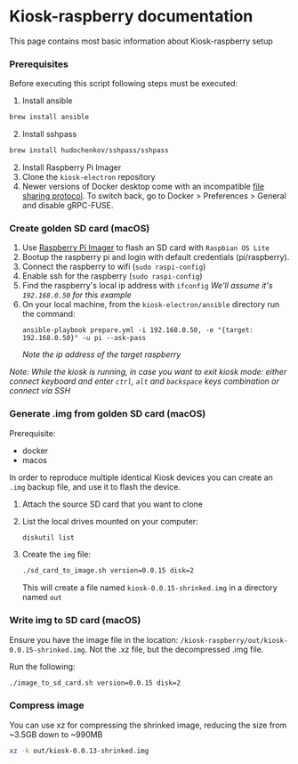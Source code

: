 # Kiosk-raspberry documentation

This page contains most basic information about Kiosk-raspberry setup

### Prerequisites

Before executing this script following steps must be executed:

1. Install ansible

```bash
brew install ansible
```

2. Install sshpass

```bash
brew install hudochenkov/sshpass/sshpass
```

2. Install Raspberry Pi Imager
3. Clone the `kiosk-electron` repository
4. Newer versions of Docker desktop come with an incompatible [file sharing protocol](https://docs.docker.com/docker-for-mac/release-notes/#docker-desktop-community-2400). To switch back, go to Docker > Preferences > General and disable gRPC-FUSE. 

### Create golden SD card (macOS)

1. Use [Raspberry Pi Imager](https://www.raspberrypi.org/downloads/) to flash an SD card with `Raspbian OS Lite`
2. Bootup the raspberry pi and login with default credentials (pi/raspberry).
3. Connect the raspberry to wifi (`sudo raspi-config`)
4. Enable ssh for the raspberry (`sudo raspi-config`)
5. Find the raspberry's local ip address with `ifconfig`
   _We'll assume it's `192.168.0.50` for this example_
6. On your local machine, from the `kiosk-electron/ansible` directory run the command:
   ```
   ansible-playbook prepare.yml -i 192.168.0.50, -e "{target: 192.168.0.50}" -u pi --ask-pass
   ```
   _Note the ip address of the target raspberry_

*Note: While the kiosk is running, in case you want to exit kiosk mode: either connect keyboard and enter `ctrl`, `alt` and `backspace` keys combination or connect via SSH*

### Generate .img from golden SD card (macOS)

Prerequisite:

- docker
- macos

In order to reproduce multiple identical Kiosk devices you can create an `.img` backup file, and use it to flash the device.

1. Attach the source SD card that you want to clone
2. List the local drives mounted on your computer:

   ```bash
   diskutil list
   ```

3. Create the `img` file:

   ```bash
   ./sd_card_to_image.sh version=0.0.15 disk=2
   ```

   This will create a file named `kiosk-0.0.15-shrinked.img` in a directory named `out`

### Write img to SD card (macOS)

Ensure you have the image file in the location: `/kiosk-raspberry/out/kiosk-0.0.15-shrinked.img`. Not the .xz file, but the decompressed .img file.

Run the following:

```bash
./image_to_sd_card.sh version=0.0.15 disk=2
```

### Compress image

You can use xz for compressing the shrinked image, reducing the size from ~3.5GB down to ~990MB

```bash
xz -k out/kiosk-0.0.13-shrinked.img
```